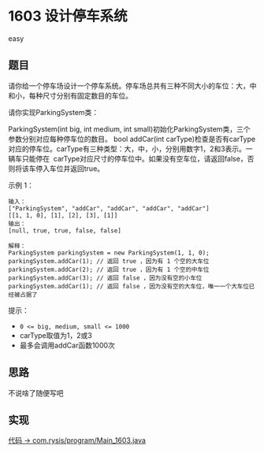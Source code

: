 # 1603 设计停车系统

easy

## 题目

请你给一个停车场设计一个停车系统。停车场总共有三种不同大小的车位：大，中和小，每种尺寸分别有固定数目的车位。

请你实现ParkingSystem类：

ParkingSystem(int big, int medium, int small)初始化ParkingSystem类，三个参数分别对应每种停车位的数目。
bool addCar(int carType)检查是否有carType对应的停车位。carType有三种类型：大，中，小，分别用数字1，2和3表示。一辆车只能停在  carType对应尺寸的停车位中。如果没有空车位，请返回false，否则将该车停入车位并返回true。


示例 1：
```
输入：
["ParkingSystem", "addCar", "addCar", "addCar", "addCar"]
[[1, 1, 0], [1], [2], [3], [1]]
输出：
[null, true, true, false, false]

解释：
ParkingSystem parkingSystem = new ParkingSystem(1, 1, 0);
parkingSystem.addCar(1); // 返回 true ，因为有 1 个空的大车位
parkingSystem.addCar(2); // 返回 true ，因为有 1 个空的中车位
parkingSystem.addCar(3); // 返回 false ，因为没有空的小车位
parkingSystem.addCar(1); // 返回 false ，因为没有空的大车位，唯一一个大车位已经被占据了
```

提示：
- `0 <= big, medium, small <= 1000`
- carType取值为1，2或3
- 最多会调用addCar函数1000次

## 思路

不说啥了随便写吧

## 实现

[代码 -> com.rysis/program/Main_1603.java](../../src/com/rysis/program/Main_1603.java)